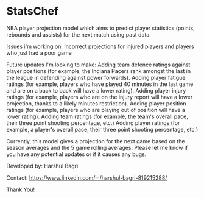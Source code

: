 # StatsChef
NBA player projection model which aims to predict player statistics (points, rebounds and assists) for the next match using past data.

Issues i'm working on:
    Incorrect projections for injured players and players who just had a poor game

Future updates I'm looking to make:
    Adding team defence ratings against player positions (for example, the Indiana Pacers rank amongst the last in the league in defending against power forwards).
    Adding player fatigue ratings (for example, players who have played 40 minutes in the last game and are on a back to back will have a lower rating).
    Adding player injury ratings (for example, players who are on the injury report will have a lower projection, thanks to a likely minutes restriction).
    Adding player position ratings (for example, players who are playing out of position will have a lower rating).
    Adding team ratings (for example, the team's overall pace, their three point shooting percentage, etc.)
    Adding player ratings (for example, a player's overall pace, their three point shooting percentage, etc.) 

Currently, this model gives a projection for the next game based on the season averages and the 5 game rolling averages. 
Please let me know if you have any potential updates or if it causes any bugs.

Developed by: Harshul Bagri

Contact: https://www.linkedin.com/in/harshul-bagri-819215288/

Thank You!
